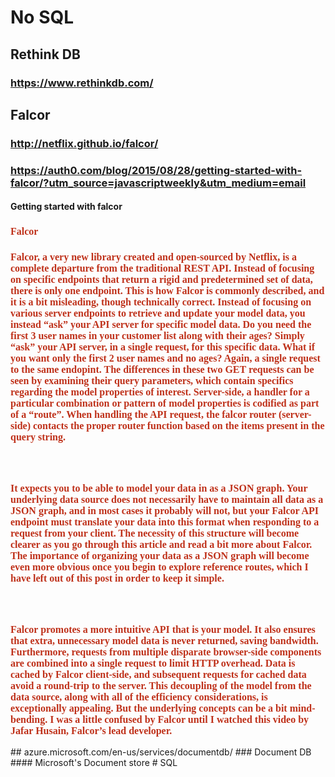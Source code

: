 # No SQL
## Rethink DB
### https://www.rethinkdb.com/
## Falcor
### http://netflix.github.io/falcor/
### https://auth0.com/blog/2015/08/28/getting-started-with-falcor/?utm_source=javascriptweekly&utm_medium=email
#### Getting started with falcor
<h3 id="falcor"><font color="#bf311a" face="Signika Negative, serif" size="3"><span>Falcor</span></font></h3><h3 id="falcor"><font color="#bf311a" face="Signika Negative, serif" size="3"><span>Falcor, a very new library created and open-sourced by Netflix, is a complete departure from the traditional REST API. Instead of focusing on specific endpoints that return a rigid and predetermined set of data, there is only one endpoint. This is how Falcor is commonly described, and it is a bit misleading, though technically correct. Instead of focusing on various server endpoints to retrieve and update your model data, you instead &#x201C;ask&#x201D; your API server for specific model data. Do you need the first 3 user names in your customer list along with their ages? Simply &#x201C;ask&#x201D; your API server, in a single request, for this specific data. What if you want only the first 2 user names and no ages? Again, a single request to the same endopint. The differences in these two GET requests can be seen by examining their query parameters, which contain specifics regarding the model properties of interest. Server-side, a handler for a particular combination or pattern of model properties is codified as part of a &#x201C;route&#x201D;. When handling the API request, the falcor router (server-side) contacts the proper router function based on the items present in the query string.</span></font></h3><h3 id="falcor"><font color="#bf311a" face="Signika Negative, serif" size="3"><span><br></span></font></h3><h3 id="falcor"><font color="#bf311a" face="Signika Negative, serif" size="3"><span>It expects you to be able to model your data in as a JSON graph. Your underlying data source does not necessarily have to maintain all data as a JSON graph, and in most cases it probably will not, but your Falcor API endpoint must translate your data into this format when responding to a request from your client. The necessity of this structure will become clearer as you go through this article and read a bit more about Falcor. The importance of organizing your data as a JSON graph will become even more obvious once you begin to explore reference routes, which I have left out of this post in order to keep it simple.</span></font></h3><h3 id="falcor"><font color="#bf311a" face="Signika Negative, serif" size="3"><span><br></span></font></h3><h3 id="falcor"><font color="#bf311a" face="Signika Negative, serif" size="3"><span>Falcor promotes a more intuitive API that is your model. It also ensures that extra, unnecessary model data is never returned, saving bandwidth. Furthermore, requests from multiple disparate browser-side components are combined into a single request to limit HTTP overhead. Data is cached by Falcor client-side, and subsequent requests for cached data avoid a round-trip to the server. This decoupling of the model from the data source, along with all of the efficiency considerations, is exceptionally appealing. But the underlying concepts can be a bit mind-bending. I was a little confused by Falcor until I watched this video by Jafar Husain, Falcor&#x2019;s lead developer.</span></font></h3>
## azure.microsoft.com/en-us/services/documentdb/
### Document DB
#### Microsoft's Document store
# SQL
